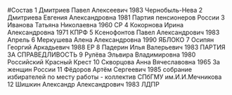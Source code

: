 #Состав
1 Дмитриев Павел Алексеевич 1983 Чернобыль-Нева
2 Дмитриева Евгения Александровна 1981 Партия пенсионеров России
3 Иванова Татьяна Николаевна 1960 СР
4 Кокорнова Ирина Александровна 1971 КПРФ
5 Ксенофонтов Павел Александрович 1983 Апрель
6 Меркушева Алена Александровна 1990 ЯБЛОКО
7 Осипян Георгий Аркадьевич 1988 ЕР
8 Падерин Илья Валерьевич 1983 ПАРТИЯ ЗА СПРАВЕДЛИВОСТЬ
9 Рулёва Эльвира Владимировна 1980 Российский Красный Крест
10 Скворцова Анна Вячеславовна 1965 За женщин России
11 Фёдоров Артём Сергеевич 1985 собрание избирателей по месту работы - коллектив СПбГМУ им.И.И.Мечникова
12 Шишкин Александр Александрович 1983 ЛДПР
